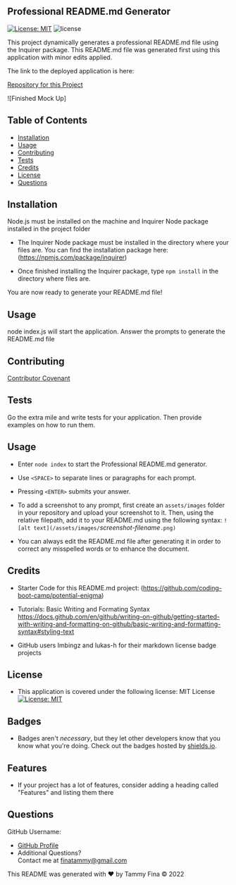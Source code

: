 ##  Professional README.md Generator
 [![License: MIT](https://img.shields.io/badge/License-MIT-yellow.svg)](https://opensource.org/licenses/MIT)
![license](https://user-images.githubusercontent.com/12851682/148693806-087c3c6d-8245-4b8a-9c0b-56b63f3299fd.png)

This project dynamically generates a professional README.md file using the Inquirer package.  This README.md file was generated first using this application with minor edits applied.

The link to the deployed application is here:

[Repository for this Project](https://github.com/trfina.io/professional-README-generator)

![Finished Mock Up]

## Table of Contents
* [Installation](#installation)
* [Usage](#usage)
* [Contributing](#contributing)
* [Tests](#tests)
* [Credits](#credits)
* [License](#license)
* [Questions](#questions)

## Installation
Node.js must be installed on the machine and Inquirer Node package installed in the project folder
- The Inquirer Node package must be installed in the directory where your files are.  You can find the installation package here:
(https://npmjs.com/package/inquirer)

- Once finished installing the Inquirer package, type
```npm install``` in the directory where files are.

You are now ready to generate your README.md file!

## Usage
node index.js will start the application.  Answer the prompts to generate the README.md file

## Contributing
[Contributor Covenant](https://www.contributor-covenant.org/) 
    
## Tests
Go the extra mile and write tests for your application. Then provide examples on how to run them.
    

## Usage 

- Enter ```node index``` to start the Professional README.md generator.

- Use `<SPACE>` to separate lines or paragraphs for each prompt.
  
- Pressing `<ENTER>` submits your answer.  

- To add a screenshot to any prompt, first create an `assets/images` folder in your repository and upload your screenshot to it. Then, using the relative filepath, add it to your README.md using the following syntax: 
```![alt text](/assets/images/```*screenshot-filename*```.png)```

-  You can always edit the README.md file after generating it in order to correct any misspelled words or to enhance the document.


## Credits

- Starter Code for this README.md project:
(https://github.com/coding-boot-camp/potential-enigma)

- Tutorials:
Basic Writing and Formating Syntax
https://docs.github.com/en/github/writing-on-github/getting-started-with-writing-and-formatting-on-github/basic-writing-and-formatting-syntax#styling-text

- GitHub users Imbingz and lukas-h for their markdown license badge projects 

## License
- This application is covered under the following license: MIT License
  [![License: MIT](https://img.shields.io/badge/License-MIT-yellow.svg)](https://opensource.org/licenses/MIT)

## Badges

- Badges aren't _necessary_, but they let other developers know that you know what you're doing. Check out the badges hosted by [shields.io](https://shields.io/). 


## Features

- If your project has a lot of features, consider adding a heading called "Features" and listing them there

## Questions

GitHub Username:
  
- [GitHub Profile](https://github.com/trfina)
- Additional Questions?  
Contact me at finatammy@gmail.com

 This README was generated with ❤️ by Tammy Fina © 2022
